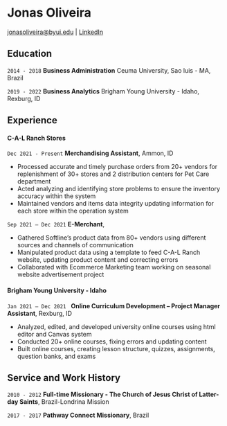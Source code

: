 # Jonas Oliveira

<div id="webaddress">
<a href="jonasoliveira@byui.edu">jonasoliveira@byui.edu</a>
| <a href="https://linkedin.com/in/jonasoliveira5/">LinkedIn</a>
</div>

<!-- https://www.monique.tech/the-art-of-markdown -->


## Education

`2014 - 2018`
__Business Administration__ 
 Ceuma University, Sao luis - MA, Brazil

`2019 - 2022`
__Business Analytics__
 Brigham Young University - Idaho, Rexburg, ID



## Experience

#### C-A-L Ranch Stores

`Dec 2021 - Present`
__Merchandising Assistant__, Ammon, ID

- Processed accurate and timely purchase orders from 20+ vendors for replenishment of 30+ stores and 2 
distribution centers for Pet Care department
- Acted analyzing and identifying store problems to ensure the inventory accuracy within the system
- Maintained vendors and items data integrity updating information for each store within the operation system

`Sep 2021 – Dec 2021`
__E-Merchant__,

- Gathered Softline’s product data from 80+ vendors using different sources and channels of communication
-  Manipulated product data using a template to feed C-A-L Ranch website, updating product content and 
correcting errors
- Collaborated with Ecommerce Marketing team working on seasonal website advertisement project 

#### Brigham Young University - Idaho

`Jan 2021 – Dec 2021 `
__Online Curriculum Development – Project Manager Assistant__, Rexburg, ID

- Analyzed, edited, and developed university online courses using html editor and Canvas system
- Conducted 20+ online courses, fixing errors and updating content
- Built online courses, creating lesson structure, quizzes, assignments, question banks, and exams


## Service and Work History

`2010 - 2012`
__Full-time Missionary - The Church of Jesus Christ of Latter-day Saints__, Brazil-Londrina Mission


`2017 - 2017`
__Pathway Connect Missionary__, Brazil



<!-- ### Footer

Last updated: May 2013 -->



